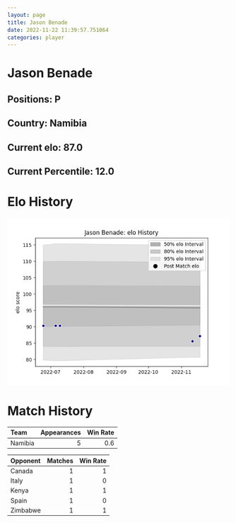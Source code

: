 ```yaml
---  
layout: page  
title: Jason Benade  
date: 2022-11-22 11:39:57.751064  
categories: player  
---
```

# Jason Benade

## Positions: P

## Country: Namibia

## Current elo: 87.0

## Current Percentile: 12.0

# Elo History


![elo history](history_JasonBenade.png)
# Match History


| Team    |   Appearances |   Win Rate |
|:--------|--------------:|-----------:|
| Namibia |             5 |        0.6 |

| Opponent   |   Matches |   Win Rate |
|:-----------|----------:|-----------:|
| Canada     |         1 |          1 |
| Italy      |         1 |          0 |
| Kenya      |         1 |          1 |
| Spain      |         1 |          0 |
| Zimbabwe   |         1 |          1 |